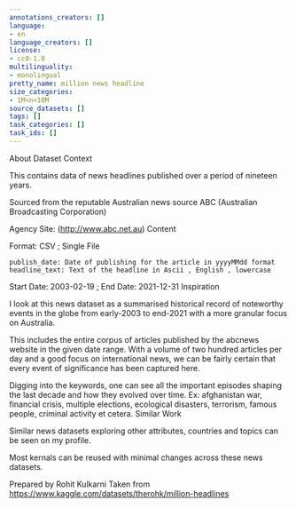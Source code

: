 ```yaml
---
annotations_creators: []
language:
- en
language_creators: []
license:
- cc0-1.0
multilinguality:
- monolingual
pretty_name: million news headline
size_categories:
- 1M<n<10M
source_datasets: []
tags: []
task_categories: []
task_ids: []
---
```


About Dataset
Context

This contains data of news headlines published over a period of nineteen years.

Sourced from the reputable Australian news source ABC (Australian Broadcasting Corporation)

Agency Site: (http://www.abc.net.au)
Content

Format: CSV ; Single File

    publish_date: Date of publishing for the article in yyyyMMdd format
    headline_text: Text of the headline in Ascii , English , lowercase

Start Date: 2003-02-19 ; End Date: 2021-12-31
Inspiration

I look at this news dataset as a summarised historical record of noteworthy events in the globe from early-2003 to end-2021 with a more granular focus on Australia.

This includes the entire corpus of articles published by the abcnews website in the given date range.
With a volume of two hundred articles per day and a good focus on international news, we can be fairly certain that every event of significance has been captured here.

Digging into the keywords, one can see all the important episodes shaping the last decade and how they evolved over time.
Ex: afghanistan war, financial crisis, multiple elections, ecological disasters, terrorism, famous people, criminal activity et cetera.
Similar Work

Similar news datasets exploring other attributes, countries and topics can be seen on my profile.

Most kernals can be reused with minimal changes across these news datasets.

Prepared by Rohit Kulkarni
Taken from https://www.kaggle.com/datasets/therohk/million-headlines